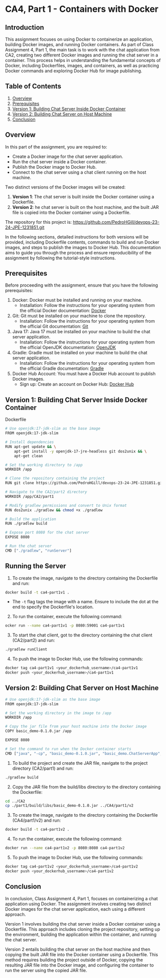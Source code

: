 # CA4, Part 1 - Containers with Docker

## Introduction

This assignment focuses on using Docker to containerize an application, building Docker images, and running Docker 
containers. As part of Class Assignment 4, Part 1, the main task is to work with the chat application from CA2, creating 
two different Docker images and running the chat server in a container. This process helps in understanding the 
fundamental concepts of Docker, including Dockerfiles, images, and containers, as well as practicing Docker commands 
and exploring Docker Hub for image publishing.

## Table of Contents

1. [Overview](#overview)
2. [Prerequisites](#prerequisites)
3. [Version 1: Building Chat Server Inside Docker Container](#version-1-building-chat-server-inside-docker-container)
4. [Version 2: Building Chat Server on Host Machine](#version-2-building-chat-server-on-host-machine)
5. [Conclusion](#conclusion)

## Overview

In this part of the assignment, you are required to:

- Create a Docker image for the chat server application.
- Run the chat server inside a Docker container.
- Publish the Docker image to Docker Hub.
- Connect to the chat server using a chat client running on the host machine.

Two distinct versions of the Docker images will be created:

1. **Version 1**: The chat server is built inside the Docker container using a Dockerfile.
2. **Version 2**: he chat server is built on the host machine, and the built JAR file is copied into the Docker container using a Dockerfile.

The repository for this project is: https://github.com/PedroHGill/devops-23-24-JPE-1231851.git

In the following sections, detailed instructions for both versions will be provided, including Dockerfile contents, 
commands to build and run Docker images, and steps to publish the images to Docker Hub. This documentation aims to guide 
you through the process and ensure reproducibility of the assignment by following the tutorial-style instructions.

## Prerequisites

Before proceeding with the assignment, ensure that you have the following prerequisites:

1. Docker: Docker must be installed and running on your machine.
    - Installation: Follow the instructions for your operating system from the official Docker documentation: [Docker](https://docs.docker.com/get-docker/) 
2. Git: Git must be installed on your machine to clone the repository.
     - Installation: Follow the instructions for your operating system from the official Git documentation: [Git](https://git-scm.com/book/en/v2/Getting-Started-Installing-Git)
3. Java 17: Java 17 must be installed on your machine to build the chat server application.
    - Installation: Follow the instructions for your operating system from the official OpenJDK documentation: [OpenJDK](https://openjdk.java.net/install/)
4. Gradle: Gradle must be installed on your machine to build the chat server application.
    - Installation: Follow the instructions for your operating system from the official Gradle documentation: [Gradle](https://gradle.org/install/)
5. Docker Hub Account: You must have a Docker Hub account to publish Docker images.
    - Sign up: Create an account on Docker Hub: [Docker Hub](https://hub.docker.com/)

## Version 1: Building Chat Server Inside Docker Container

Dockerfile
```bash
# Use openjdk:17-jdk-slim as the base image
FROM openjdk:17-jdk-slim

# Install dependencies
RUN apt-get update && \
    apt-get install -y openjdk-17-jre-headless git dos2unix && \
    apt-get clean

# Set the working directory to /app
WORKDIR /app

# Clone the repository containing the project
RUN git clone https://github.com/PedroHGill/devops-23-24-JPE-1231851.git .

# Navigate to the CA2/part2 directory
WORKDIR /app/CA2/part1

# Modify gradlew permissions and convert to Unix format
RUN dos2unix ./gradlew && chmod +x ./gradlew

# Build the application
RUN ./gradlew build

# Expose port 8080 for the chat server
EXPOSE 8080

# Run the chat server
CMD ["./gradlew", "runServer"]
 ```

## Running the Server

1. To create the image, navigate to the directory containing the Dockerfile and run:
```bash
docker build -t ca4-part1v1 . 
```
* The `-t` flag tags the image with a name. Ensure to include the dot at the end to specify the Dockerfile's location.

2. To run the container, execute the following command:
```bash
ocker run --name ca4-part1v1 -p 8080:59001 ca4-part1v1
```
3. To start the chat client, got to the directory containing the chat client (CA2/part2) and run:
```bash
./gradlew runClient
```
4. To push the image to Docker Hub, use the following commands:
```bash
docker tag ca4-part1v1 <your_dockerhub_username>/ca4-part1v1
docker push <your_dockerhub_username>/ca4-part1v1
```

## Version 2: Building Chat Server on Host Machine

```bash
# Use openjdk:17-jdk-slim as the base image
FROM openjdk:17-jdk-slim

# Set the working directory in the image to /app
WORKDIR /app

# Copy the jar file from your host machine into the Docker image
COPY basic_demo-0.1.0.jar /app

EXPOSE 8080

# Set the command to run when the Docker container starts
CMD ["java", "-cp", "basic_demo-0.1.0.jar", "basic_demo.ChatServerApp", "8080"]
```
1. To build the project and create the JAR file, navigate to the project directory (CA2/part1) and run:
```bash
./gradlew build
```
2. Copy the JAR file from the build/libs directory to the directory containing the Dockerfile:
```bash
cd ../CA2
cp ./part1/build/libs/basic_demo-0.1.0.jar ../CA4/part1/v2
```
3. To create the image, navigate to the directory containing the Dockerfile (CA4/part1/v2) and run:
```bash
docker build -t ca4-part1v2 . 
```
4. To run the container, execute the following command:
```bash
docker run --name ca4-part1v2 -p 8080:8080 ca4-part1v2
```
5. To push the image to Docker Hub, use the following commands:
```bash
docker tag ca4-part1v2 <your_dockerhub_username>/ca4-part1v2
docker push <your_dockerhub_username>/ca4-part1v2
```

## Conclusion

In conclusion, Class Assignment 4, Part 1, focuses on containerizing a chat application using Docker. The assignment 
involves creating two distinct Docker images for the chat server application, each using a different approach.

Version 1 involves building the chat server inside a Docker container using a Dockerfile. This approach includes cloning 
the project repository, setting up the environment, building the application within the container, and running the chat 
server.

Version 2 entails building the chat server on the host machine and then copying the built JAR file into the Docker 
container using a Dockerfile. This method requires building the project outside of Docker, copying the resulting JAR 
file into the Docker image, and configuring the container to run the server using the copied JAR file.








